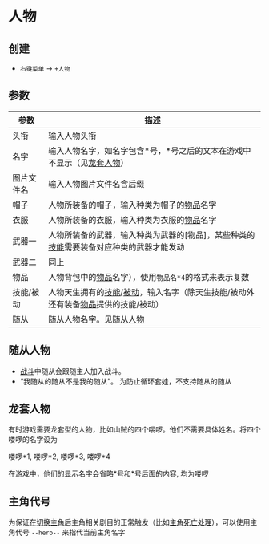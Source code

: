# 人物

## 创建
- `右键菜单` -> `+人物`

## 参数
| 参数 | 描述 |
| --- | ----------- |
| 头衔 | 输入人物头衔 |
| 名字 | 输入人物名字，如名字包含\*号，\*号之后的文本在游戏中不显示（见[龙套人物](#龙套人物)） |
| 图片文件名 | 输入人物图片文件名含后缀 |
| 帽子 | 人物所装备的帽子，输入种类为帽子的[物品](./item.html)名字 |
| 衣服 | 人物所装备的衣服，输入种类为衣服的[物品](./item.html)名字 |
| 武器一 | 人物所装备的武器，输入种类为武器的[物品]，某些种类的[技能](./spell.html)需要装备对应种类的武器才能发动 |
| 武器二 | 同上 |
| 物品 | 人物背包中的[物品](./item.html)名字），使用`物品名*4`的格式来表示复数 |
| 技能/被动 | 人物天生拥有的[技能](./spell.html)/[被动](./passive.html)，输入名字（除天生技能/被动外还有装备[物品](./item.html)提供的技能/被动）|
| 随从 | 随从人物名字。见[随从人物](#随从人物) |

## 随从人物
- [战斗](./combat.html)中随从会跟随主人加入战斗。
- “我随从的随从不是我的随从”。 为防止循环套娃，不支持随从的随从

## 龙套人物
有时游戏需要龙套型的人物，比如山贼的四个喽啰。他们不需要具体姓名。将四个喽啰的名字设为

喽啰\*1, 喽啰\*2, 喽啰\*3, 喽啰\*4

在游戏中，他们的显示名字会省略\*号和\*号后面的内容, 均为喽啰

## 主角代号
为保证在[切换主角](./act-element.html#切换主角)后主角相关剧目的正常触发（比如[主角死亡处理](./act.html#主角死亡处理)），可以使用主角代号 `--hero--` 来指代当前主角名字
